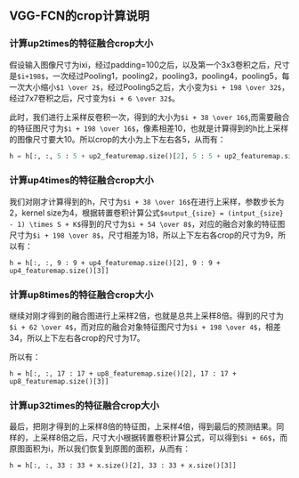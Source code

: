 ## VGG-FCN的crop计算说明
### 计算up2times的特征融合crop大小
假设输入图像尺寸为ixi，经过padding=100之后，以及第一个3x3卷积之后，尺寸是`$i+198$`，一次经过Pooling1，pooling2，pooling3，pooling4，pooling5，每一次大小缩小`$1 \over 2$`，经过Pooling5之后，大小变为`$i + 198 \over 32$`，经过7x7卷积之后，尺寸变为`$i + 6 \over 32$`。

此时，我们进行上采样反卷积一次，得到的大小为`$i + 38 \over 16$`,而需要融合的特征图尺寸为`$i + 198 \over 16$`，像素相差10，也就是计算得到的h比上采样的图像尺寸要大10。所以crop的大小为上下左右各5，从而有：

```python
h = h[:, :, 5 : 5 + up2_featuremap.size()[2], 5 : 5 + up2_featuremap.size()[3]]
```

### 计算up4times的特征融合crop大小
我们对刚才计算得到的h，尺寸为`$i + 38 \over 16$`在进行上采样，参数步长为2，kernel size为4，根据转置卷积计算公式`$output_{size} = (intput_{size} - 1) \times S + K$`得到的尺寸为`$i + 54 \over 8$`，对应的融合对象的特征图尺寸为`$i + 198 \over 8$`，尺寸相差为18，所以上下左右各crop的尺寸为9，所以有：

```
h = h[:, :, 9 : 9 + up4_featuremap.size()[2], 9 : 9 + up4_featuremap.size()[3]]
```

### 计算up8times的特征融合crop大小
继续对刚才得到的融合图进行上采样2倍，也就是总共上采样8倍。得到的尺寸为`$i + 62 \over 4$`，而对应的融合对象特征图尺寸为`$i + 198 \over 4$`，相差34，所以上下左右各crop的尺寸为17。

所以有：
```
h = h[:, :, 17 : 17 + up8_featuremap.size()[2], 17 : 17 + up8_featuremap.size()[3]]
```

### 计算up32times的特征融合crop大小
最后，把刚才得到的上采样8倍的特征图，上采样4倍，得到最后的预测结果。同样的，上采样8倍之后，尺寸大小根据转置卷积计算公式，可以得到`$i + 66$`，而原图面积为i，所以我们恢复到原图的面积，从而有：

```
h = h[:, :, 33 : 33 + x.size()[2], 33 : 33 + x.size()[3]]
```
